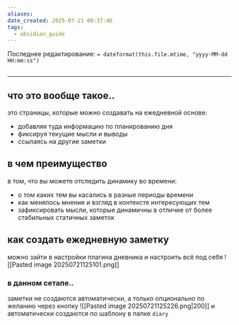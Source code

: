 ```yaml
---
aliases: 
date_created: 2025-07-21 00:37:46
tags:
  - obsidian_guide
---
```

Последнее редактирование: `= dateformat(this.file.mtime, "yyyy-MM-dd HH:mm:ss")`
```toc
```
---

## что это вообще такое..
это страницы, которые можно создавать на ежедневной основе:
- добавляя туда информацию по планированию дня
- фиксируя текущие мысли и выводы
- ссылаясь на другие заметки

## в чем преимущество
в том, что вы можете отследить динамику во времени:
- о том каких тем вы касались в разные периоды времени
- как менялось мнение и взгляд в контексте интересующих тем
- зафиксировать мысли, которые динамичны в отличие от более стабильных статичных заметок

## как создать ежедневную заметку
можно зайти в настройки плагина дневника и настроить всё под себя
![[Pasted image 20250721125101.png]]
### в данном сетапе..
заметки не создаются автоматически, а только опционально по желанию через кнопку
![[Pasted image 20250721125226.png|200]]
и автоматически создаются по шаблону в папке `diary`
